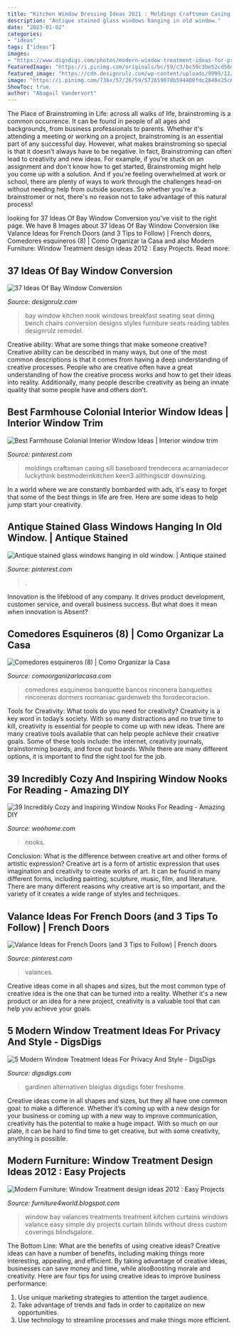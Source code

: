 ```yaml
---
title: "Kitchen Window Dressing Ideas 2021 : Moldings Craftsman Casing Sill Baseboard Trendecora Acarnaniadecor Luckythink Bestmodernkitchen Keen3 Allthingscdr Downsizing"
description: "Antique stained glass windows hanging in old window."
date: "2023-01-02"
categories:
- "ideas"
tags: ["ideas"]
images:
- "https://www.digsdigs.com/photos/modern-window-treatment-ideas-for-privacy-and-style-8-554x836.png"
featuredImage: "https://i.pinimg.com/originals/bc/59/c3/bc59c3be52cd56d1ee95725c199de9e0.jpg"
featured_image: "https://cdn.designrulz.com/wp-content/uploads/9999/12/BAY-WINDOW-DESIGNRULZ-12.jpg"
image: "https://i.pinimg.com/736x/57/26/59/572659078b594400fdc2848e25c6423a.jpg"
ShowToc: true
author: "Abagail Vandervort"
---
```



The Place of Brainstroming in Life:
across all walks of life, brainstroming is a common occurrence. It can be found in people of all ages and backgrounds, from business professionals to parents. Whether it's attending a meeting or working on a project, brainstroming is an essential part of any successful day. However, what makes brainstroming so special is that it doesn't always have to be negative. In fact, Brainstroming can often lead to creativity and new ideas. For example, if you're stuck on an assignment and don't know how to get started, Brainstroming might help you come up with a solution. And if you're feeling overwhelmed at work or school, there are plenty of ways to work through the challenges head-on without needing help from outside sources. So whether you're a brainstromer or not, there's no reason not to take advantage of this natural process!

	

		
looking for 37 Ideas Of Bay Window Conversion you've visit to the right page. We have 8 Images about 37 Ideas Of Bay Window Conversion like Valance Ideas for French Doors (and 3 Tips to Follow) | French doors, Comedores esquineros (8) | Como Organizar la Casa and also Modern Furniture: Window Treatment design ideas 2012 : Easy Projects. Read more:
		
    
## 37 Ideas Of Bay Window Conversion

<img loading=lazy src="https://cdn.designrulz.com/wp-content/uploads/9999/12/BAY-WINDOW-DESIGNRULZ-12.jpg" onerror="this.onerror=null;this.src='https://tse2.mm.bing.net/th?id=OIP.4nKezheZUJ9SjLh11GgvhAHaLG&amp;pid=15.1';" alt="37 Ideas Of Bay Window Conversion">

_Source: designrulz.com_

>bay window kitchen nook windows breakfast seating seat dining bench chairs conversion designs styles furniture seats reading tables designrulz remodel. 

	

Creative ability: What are some things that make someone creative?
Creative ability can be described in many ways, but one of the most common descriptions is that it comes from having a deep understanding of creative processes. People who are creative often have a great understanding of how the creative process works and how to get their ideas into reality. Additionally, many people describe creativity as being an innate quality that some people have and others don't.

    
## Best Farmhouse Colonial Interior Window Ideas | Interior Window Trim

<img loading=lazy src="https://i.pinimg.com/originals/bc/59/c3/bc59c3be52cd56d1ee95725c199de9e0.jpg" onerror="this.onerror=null;this.src='https://tse4.mm.bing.net/th?id=OIP.-tsap87xUjzJ30G47BzE2wAAAA&amp;pid=15.1';" alt="Best Farmhouse Colonial Interior Window Ideas | Interior window trim">

_Source: pinterest.com_

>moldings craftsman casing sill baseboard trendecora acarnaniadecor luckythink bestmodernkitchen keen3 allthingscdr downsizing. 

	

In a world where we are constantly bombarded with ads, it's easy to forget that some of the best things in life are free. Here are some ideas to help jump start your creativity.

    
## Antique Stained Glass Windows Hanging In Old Window. | Antique Stained

<img loading=lazy src="https://i.pinimg.com/736x/73/d8/05/73d805abe15615cb37fbe918a4caf3dc--old-windows-stained-glass-windows.jpg" onerror="this.onerror=null;this.src='https://tse3.mm.bing.net/th?id=OIP.bUYq1zYrNm4RAJ49LrYSiQHaJ3&amp;pid=15.1';" alt="Antique stained glass windows hanging in old window. | Antique stained">

_Source: pinterest.com_

>. 

	

Innovation is the lifeblood of any company. It drives product development, customer service, and overall business success. But what does it mean when innovation is Absent?

    
## Comedores Esquineros (8) | Como Organizar La Casa

<img loading=lazy src="https://comoorganizarlacasa.com/wp-content/uploads/2016/04/Comedores-esquineros-8.jpg" onerror="this.onerror=null;this.src='https://tse2.mm.bing.net/th?id=OIP.qGMHdD66vt51EBsbhXPZFQHaFj&amp;pid=15.1';" alt="Comedores esquineros (8) | Como Organizar la Casa">

_Source: comoorganizarlacasa.com_

>comedores esquineros banquette bancos rinconera banquettes rinconeras dormers roomaniac gardenweb ths forodecoracion. 

	

Tools for Creativity: What tools do you need for creativity?
Creativity is a key word in today’s society. With so many distractions and no true time to kill, creativity is essential for people to come up with new ideas. There are many creative tools available that can help people achieve their creative goals. Some of these tools include: the internet, creativity journals, brainstorming boards, and force out boards. While there are many different options, it is important to find the right tool for the job.

    
## 39 Incredibly Cozy And Inspiring Window Nooks For Reading - Amazing DIY

<img loading=lazy src="https://www.woohome.com/wp-content/uploads/2013/10/Inspiring-Window-Reading-Nook-14-2.jpg" onerror="this.onerror=null;this.src='https://tse3.mm.bing.net/th?id=OIP.4Q5tCyMzXZmAC5w4eZ8s8wHaLH&amp;pid=15.1';" alt="39 Incredibly Cozy and Inspiring Window Nooks For Reading - Amazing DIY">

_Source: woohome.com_

>nooks. 

	

Conclusion: What is the difference between creative art and other forms of artistic expression?
Creative art is a form of artistic expression that uses imagination and creativity to create works of art. It can be found in many different forms, including painting, sculpture, music, film, and literature. There are many different reasons why creative art is so important, and the variety of it creates a wide range of styles and techniques.

    
## Valance Ideas For French Doors (and 3 Tips To Follow) | French Doors

<img loading=lazy src="https://i.pinimg.com/736x/57/26/59/572659078b594400fdc2848e25c6423a.jpg" onerror="this.onerror=null;this.src='https://tse1.mm.bing.net/th?id=OIP.8yZ_1HNXpo7K8fJBc4hELQHaG8&amp;pid=15.1';" alt="Valance Ideas for French Doors (and 3 Tips to Follow) | French doors">

_Source: pinterest.com_

>valances. 

	

Creative ideas come in all shapes and sizes, but the most common type of creative idea is the one that can be turned into a reality. Whether it's a new product or an idea for a new project, creativity is a valuable tool that can help you achieve your goals.

    
## 5 Modern Window Treatment Ideas For Privacy And Style - DigsDigs

<img loading=lazy src="https://www.digsdigs.com/photos/modern-window-treatment-ideas-for-privacy-and-style-8-554x836.png" onerror="this.onerror=null;this.src='https://tse2.mm.bing.net/th?id=OIP.2oaI8Drx_2XORPZhx9y1xQHaLL&amp;pid=15.1';" alt="5 Modern Window Treatment Ideas For Privacy And Style - DigsDigs">

_Source: digsdigs.com_

>gardinen alternativen bleiglas digsdigs foter freshome. 

	

Creative ideas come in all shapes and sizes, but they all have one common goal: to make a difference. Whether it’s coming up with a new design for your business or coming up with a new way to improve communication, creativity has the potential to make a huge impact. With so much on our plate, it can be hard to find time to get creative, but with some creativity, anything is possible.

    
## Modern Furniture: Window Treatment Design Ideas 2012 : Easy Projects

<img loading=lazy src="http://2.bp.blogspot.com/-E9ieHiPeCJg/Tmrga8vkEaI/AAAAAAAAG2o/k-QSLqTXkmo/s1600/Window-Treatment-Projects-2012-6.jpg" onerror="this.onerror=null;this.src='https://tse2.mm.bing.net/th?id=OIP.lJKbXr6VoTNk6E8x_Yg0TAHaJ3&amp;pid=15.1';" alt="Modern Furniture: Window Treatment design ideas 2012 : Easy Projects">

_Source: furniture4world.blogspot.com_

>window bay valances treatments treatment kitchen curtains windows valance easy simple diy projects curtain blinds without dress custom coverings blindsgalore. 

	

The Bottom Line: What are the benefits of using creative ideas?
Creative ideas can have a number of benefits, including making things more interesting, appealing, and efficient. By taking advantage of creative ideas, businesses can save money and time, while alsoBoosting morale and creativity. Here are four tips for using creative ideas to improve business performance: 
1. Use unique marketing strategies to attention the target audience.
2. Take advantage of trends and fads in order to capitalize on new opportunities.
3. Use technology to streamline processes and make things more efficient. 

